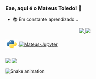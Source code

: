 ### Eae, aqui é o Mateus Toledo! 👋

- 📚 Em constante aprendizado...

<div align="center">
  <a href="https://github.com/mtstolledo">
<img height="140em" src="https://github-readme-stats.vercel.app/api?username=mtstolledo&show_icons=true&theme=highcontrast&include_all_commits=true&count_private=true"/>
  <img height="140em" src="https://github-readme-stats.vercel.app/api/top-langs/?username=mtstolledo&layout=compact&langs_count=7&theme=highcontrast"/>
</div>
  
  <div style="display: inline_block"><br>

  <img align="center" alt="Rafa-Python" height="30" width="40" src="https://raw.githubusercontent.com/devicons/devicon/master/icons/python/python-original.svg">
  <img align="center" alt="Mateus-Jupyter" height="30" width="40" src="https://cdn.jsdelivr.net/gh/devicons/devicon/icons/jupyter/jupyter-original-wordmark.svg" />
 
</div>
  
  ##
  
  <div> 


  <a href = "mailto:mateustoledo2015@outlook.com"><img src="https://img.shields.io/badge/Microsoft_Outlook-0078D4?style=for-the-badge&logo=microsoft-outlook&logoColor=white" target="_blank"></a>
  <a href="https://www.linkedin.com/in/mateus-toledo-a2b8ab115/" target="_blank"><img src="https://img.shields.io/badge/-LinkedIn-%230077B5?style=for-the-badge&logo=linkedin&logoColor=white" target="_blank"></a> 
 
 
 
   ![Snake animation](https://github.com/mtstolledo/mtstolledo/blob/output/github-contribution-grid-snake.svg)
 
</div>
  
